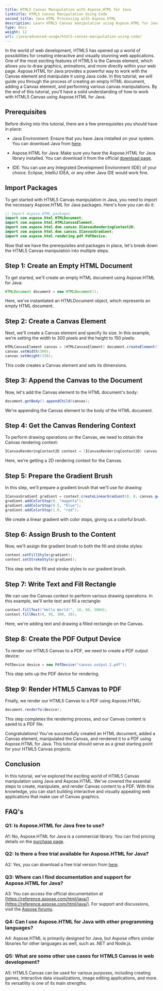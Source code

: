 ```yaml
---
title: HTML5 Canvas Manipulation with Aspose.HTML for Java
linktitle: HTML5 Canvas Manipulation Using Code
second_title: Java HTML Processing with Aspose.HTML
description: Learn HTML5 Canvas manipulation using Aspose.HTML for Java. Create interactive graphics with step-by-step guidance.
type: docs
weight: 12
url: /java/advanced-usage/html5-canvas-manipulation-using-code/
---
```

In the world of web development, HTML5 has opened up a world of possibilities for creating interactive and visually stunning web applications. One of the most exciting features of HTML5 is the Canvas element, which allows you to draw graphics, animations, and more directly within your web page. Aspose.HTML for Java provides a powerful way to work with the Canvas element and manipulate it using Java code. In this tutorial, we will guide you through the process of creating an empty HTML document, adding a Canvas element, and performing various canvas manipulations. By the end of this tutorial, you'll have a solid understanding of how to work with HTML5 Canvas using Aspose.HTML for Java.

## Prerequisites

Before diving into this tutorial, there are a few prerequisites you should have in place:

- Java Environment: Ensure that you have Java installed on your system. You can download Java from [here](https://www.java.com/download/).

- Aspose.HTML for Java: Make sure you have the Aspose.HTML for Java library installed. You can download it from the official [download page](https://releases.aspose.com/html/java/).

- IDE: You can use any Integrated Development Environment (IDE) of your choice. Eclipse, IntelliJ IDEA, or any other Java IDE would work fine.

## Import Packages

To get started with HTML5 Canvas manipulation in Java, you need to import the necessary Aspose.HTML for Java packages. Here's how you can do it:

```java
// Import Aspose.HTML packages
import com.aspose.html.HTMLDocument;
import com.aspose.html.HTMLCanvasElement;
import com.aspose.html.dom.canvas.ICanvasRenderingContext2D;
import com.aspose.html.dom.canvas.ICanvasGradient;
import com.aspose.html.rendering.pdf.PdfDevice;
```

Now that we have the prerequisites and packages in place, let's break down the HTML5 Canvas manipulation into multiple steps.

## Step 1: Create an Empty HTML Document

To get started, we'll create an empty HTML document using Aspose.HTML for Java:

```java
HTMLDocument document = new HTMLDocument();
```

Here, we've instantiated an HTMLDocument object, which represents an empty HTML document.

## Step 2: Create a Canvas Element

Next, we'll create a Canvas element and specify its size. In this example, we're setting the width to 300 pixels and the height to 150 pixels:

```java
HTMLCanvasElement canvas = (HTMLCanvasElement) document.createElement("canvas");
canvas.setWidth(300);
canvas.setHeight(150);
```

This code creates a Canvas element and sets its dimensions.

## Step 3: Append the Canvas to the Document

Now, let's add the Canvas element to the HTML document's body:

```java
document.getBody().appendChild(canvas);
```

We're appending the Canvas element to the body of the HTML document.

## Step 4: Get the Canvas Rendering Context

To perform drawing operations on the Canvas, we need to obtain the Canvas rendering context:

```java
ICanvasRenderingContext2D context = (ICanvasRenderingContext2D) canvas.getContext("2d");
```

Here, we're getting a 2D rendering context for the Canvas.

## Step 5: Prepare the Gradient Brush

In this step, we'll prepare a gradient brush that we'll use for drawing:

```java
ICanvasGradient gradient = context.createLinearGradient(0, 0, canvas.getWidth(), 0);
gradient.addColorStop(0, "magenta");
gradient.addColorStop(0.5, "blue");
gradient.addColorStop(1.0, "red");
```

We create a linear gradient with color stops, giving us a colorful brush.

## Step 6: Assign Brush to the Content

Now, we'll assign the gradient brush to both the fill and stroke styles:

```java
context.setFillStyle(gradient);
context.setStrokeStyle(gradient);
```

This step sets the fill and stroke styles to our gradient brush.

## Step 7: Write Text and Fill Rectangle

We can use the Canvas context to perform various drawing operations. In this example, we'll write text and fill a rectangle:

```java
context.fillText("Hello World!", 10, 90, 500d);
context.fillRect(0, 95, 300, 20);
```

Here, we're adding text and drawing a filled rectangle on the Canvas.

## Step 8: Create the PDF Output Device

To render our HTML5 Canvas to a PDF, we need to create a PDF output device:

```java
PdfDevice device = new PdfDevice("canvas.output.2.pdf");
```

This step sets up the PDF device for rendering.

## Step 9: Render HTML5 Canvas to PDF

Finally, we render our HTML5 Canvas to a PDF using Aspose.HTML:

```java
document.renderTo(device);
```

This step completes the rendering process, and our Canvas content is saved to a PDF file.

Congratulations! You've successfully created an HTML document, added a Canvas element, manipulated the Canvas, and rendered it to a PDF using Aspose.HTML for Java. This tutorial should serve as a great starting point for your HTML5 Canvas projects.

## Conclusion

In this tutorial, we've explored the exciting world of HTML5 Canvas manipulation using Java and Aspose.HTML. We've covered the essential steps to create, manipulate, and render Canvas content to a PDF. With this knowledge, you can start building interactive and visually appealing web applications that make use of Canvas graphics.

## FAQ's

### Q1: Is Aspose.HTML for Java free to use?

A1: No, Aspose.HTML for Java is a commercial library. You can find pricing details on the [purchase page](https://purchase.aspose.com/buy).

### Q2: Is there a free trial available for Aspose.HTML for Java?

A2: Yes, you can download a free trial version from [here](https://releases.aspose.com/).

### Q3: Where can I find documentation and support for Aspose.HTML for Java?

A3: You can access the official documentation at [https://reference.aspose.com/html/java/](https://reference.aspose.com/html/java/). For support and discussions, visit the [Aspose forums](https://forum.aspose.com/).

### Q4: Can I use Aspose.HTML for Java with other programming languages?

A4: Aspose.HTML is primarily designed for Java, but Aspose offers similar libraries for other languages as well, such as .NET and Node.js.

### Q5: What are some other use cases for HTML5 Canvas in web development?

A5: HTML5 Canvas can be used for various purposes, including creating games, interactive data visualizations, image editing applications, and more. Its versatility is one of its main strengths.

